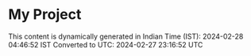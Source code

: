 # My Project

This content is dynamically generated in Indian Time (IST): 2024-02-28 04:46:52 IST
Converted to UTC: 2024-02-27 23:16:52 UTC
